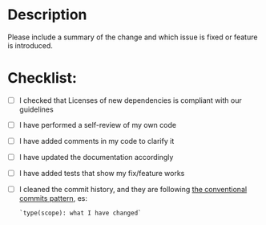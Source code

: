 # Description

Please include a summary of the change and which issue is fixed or feature is introduced. 

# Checklist:

- [ ] I checked that Licenses of new dependencies is compliant with our guidelines
- [ ] I have performed a self-review of my own code
- [ ] I have added comments in my code to clarify it
- [ ] I have updated the documentation accordingly
- [ ] I have added tests that show my fix/feature works
- [ ] I cleaned the commit history, and they are following [the conventional commits pattern](https://www.conventionalcommits.org/en/v1.0.0/), es:
    
      `type(scope): what I have changed`


